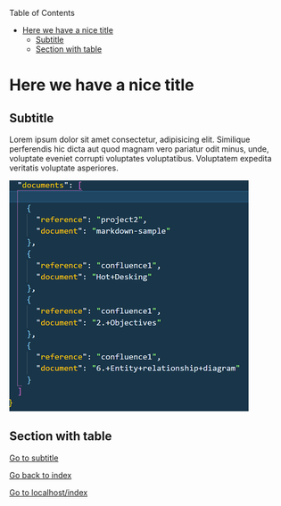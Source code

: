 Table of Contents

*   [Here we have a nice title](#_here_we_have_a_nice_title)
    *   [Subtitle](#_subtitle)
    *   [Section with table](#_section_with_table)

Here we have a nice title
=========================

Subtitle
--------

Lorem ipsum dolor sit amet consectetur, adipisicing elit. Similique perferendis hic dicta aut quod magnam vero pariatur odit minus, unde, voluptate eveniet corrupti voluptates voluptatibus. Voluptatem expedita veritatis voluptate asperiores.

![docs](images/documents.png)

Section with table
------------------

[Go to subtitle](#subtitle)

[Go back to index](index.html)

[Go to localhost/index](http://localhost:8081/index.html)
